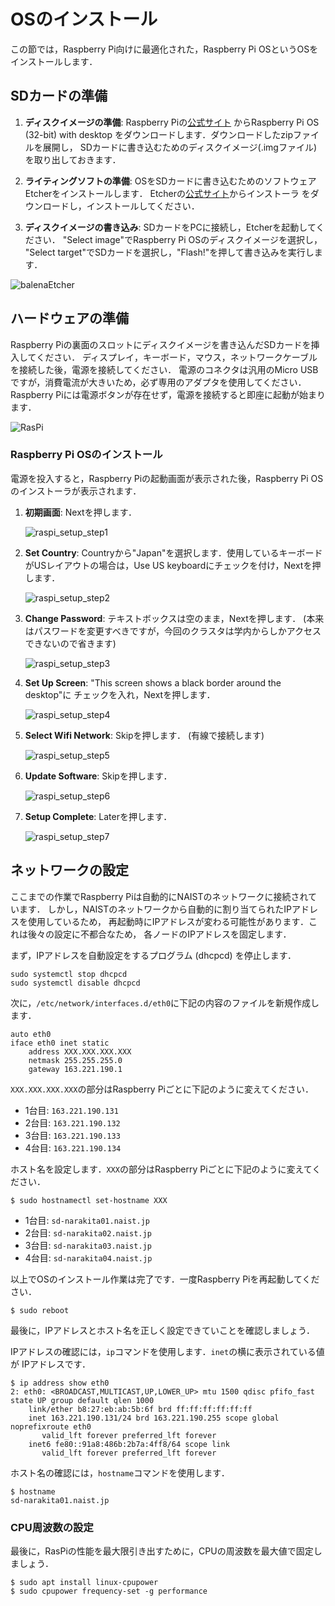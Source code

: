 # OSのインストール

この節では，Raspberry Pi向けに最適化された，Raspberry Pi OSというOSをインストールします．

## SDカードの準備

1. **ディスクイメージの準備**:
Raspberry Piの[公式サイト](https://www.raspberrypi.org/downloads/raspberry-pi-os/)
からRaspberry Pi OS (32-bit) with desktop
をダウンロードします．ダウンロードしたzipファイルを展開し，
SDカードに書き込むためのディスクイメージ(.imgファイル)を取り出しておきます．

2. **ライティングソフトの準備**:
OSをSDカードに書き込むためのソフトウェアEtcherをインストールします．
Etcherの[公式サイト](https://www.balena.io/etcher/)からインストーラ
をダウンロードし，インストールしてください．

3. **ディスクイメージの書き込み**:
SDカードをPCに接続し，Etcherを起動してください．
    "Select image"でRaspberry Pi OSのディスクイメージを選択し，
    "Select target"でSDカードを選択し，"Flash!"を押して書き込みを実行します．

![balenaEtcher](img/balena_etcher.png)

## ハードウェアの準備

Raspberry Piの裏面のスロットにディスクイメージを書き込んだSDカードを挿入してください．
ディスプレイ，キーボード，マウス，ネットワークケーブルを接続した後，電源を接続してください．
電源のコネクタは汎用のMicro USBですが，消費電流が大きいため，必ず専用のアダプタを使用してください．
Raspberry Piには電源ボタンが存在せず，電源を接続すると即座に起動が始まります．

![RasPi](img/raspi.jpg)

### Raspberry Pi OSのインストール

電源を投入すると，Raspberry Piの起動画面が表示された後，Raspberry Pi OSのインストーラが表示されます．

1. **初期画面**: Nextを押します．

    ![raspi_setup_step1](img/raspi_setup_step1.png)

1. **Set Country**: Countryから"Japan"を選択します．使用しているキーボードがUSレイアウトの場合は，Use US keyboardにチェックを付け，Nextを押します．

    ![raspi_setup_step2](img/raspi_setup_step2.png)

2. **Change Password**: テキストボックスは空のまま，Nextを押します．
    (本来はパスワードを変更すべきですが，今回のクラスタは学内からしかアクセス
    できないので省きます)

    ![raspi_setup_step3](img/raspi_setup_step3.png)

3. **Set Up Screen**: "This screen shows a black border around the desktop"に
    チェックを入れ，Nextを押します．

    ![raspi_setup_step4](img/raspi_setup_step4.png)

4. **Select Wifi Network**: Skipを押します． (有線で接続します)

    ![raspi_setup_step5](img/raspi_setup_step5.png)

5. **Update Software**: Skipを押します．

    ![raspi_setup_step6](img/raspi_setup_step6.png)

6. **Setup Complete**: Laterを押します．

    ![raspi_setup_step7](img/raspi_setup_step7.png)

## ネットワークの設定

ここまでの作業でRaspberry Piは自動的にNAISTのネットワークに接続されています．
しかし，NAISTのネットワークから自動的に割り当てられたIPアドレスを使用しているため，
再起動時にIPアドレスが変わる可能性があります．これは後々の設定に不都合なため，
各ノードのIPアドレスを固定します．

まず，IPアドレスを自動設定をするプログラム (dhcpcd) を停止します．

```
sudo systemctl stop dhcpcd
sudo systemctl disable dhcpcd
```

次に，`/etc/network/interfaces.d/eth0`に下記の内容のファイルを新規作成します．

```text
auto eth0
iface eth0 inet static
	address XXX.XXX.XXX.XXX
	netmask 255.255.255.0
	gateway 163.221.190.1
```

`XXX.XXX.XXX.XXX`の部分はRaspberry Piごとに下記のように変えてください．

- 1台目: `163.221.190.131`
- 2台目: `163.221.190.132`
- 3台目: `163.221.190.133`
- 4台目: `163.221.190.134`

ホスト名を設定します．`XXX`の部分はRaspberry Piごとに下記のように変えてください．

```
$ sudo hostnamectl set-hostname XXX
```

- 1台目: `sd-narakita01.naist.jp`
- 2台目: `sd-narakita02.naist.jp`
- 3台目: `sd-narakita03.naist.jp`
- 4台目: `sd-narakita04.naist.jp`

以上でOSのインストール作業は完了です．一度Raspberry Piを再起動してください．

```
$ sudo reboot
```

最後に，IPアドレスとホスト名を正しく設定できていことを確認しましょう．

IPアドレスの確認には，`ip`コマンドを使用します．`inet`の横に表示されている値が
IPアドレスです．

```
$ ip address show eth0
2: eth0: <BROADCAST,MULTICAST,UP,LOWER_UP> mtu 1500 qdisc pfifo_fast state UP group default qlen 1000
    link/ether b8:27:eb:ab:5b:6f brd ff:ff:ff:ff:ff:ff
    inet 163.221.190.131/24 brd 163.221.190.255 scope global noprefixroute eth0
       valid_lft forever preferred_lft forever
    inet6 fe80::91a8:486b:2b7a:4ff8/64 scope link
       valid_lft forever preferred_lft forever
```

ホスト名の確認には，`hostname`コマンドを使用します．

```
$ hostname
sd-narakita01.naist.jp
```

### CPU周波数の設定

最後に，RasPiの性能を最大限引き出すために，CPUの周波数を最大値で固定しましょう．

```
$ sudo apt install linux-cpupower
$ sudo cpupower frequency-set -g performance
```
